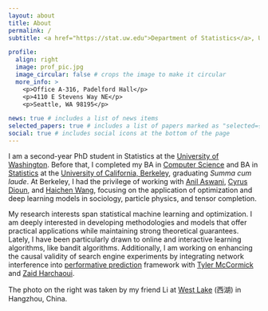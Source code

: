 ```yaml
---
layout: about
title: About
permalink: /
subtitle: <a href="https://stat.uw.edu">Department of Statistics</a>, University of Washington.

profile:
  align: right
  image: prof_pic.jpg
  image_circular: false # crops the image to make it circular
  more_info: >
    <p>Office A-316, Padelford Hall</p>
    <p>4110 E Stevens Way NE</p>
    <p>Seattle, WA 98195</p>

news: true # includes a list of news items
selected_papers: true # includes a list of papers marked as "selected={true}"
social: true # includes social icons at the bottom of the page
---
```


I am a second-year PhD student in Statistics at the [University of Washington](https://www.washington.edu/). Before that, I completed my BA in [Computer Science](https://eecs.berkeley.edu/) and BA in [Statistics](https://statistics.berkeley.edu/) at the [University of California, Berkeley](https://www.berkeley.edu/), graduating *Summa cum laude*. At Berkeley, I had the privilege of working with [Anil Aswani](https://aswani.ieor.berkeley.edu/), [Cyrus Dioun](https://business.ucdenver.edu/about/our-people/cyrus-dioun), and [Haichen Wang](https://hwang43.web.cern.ch/), focusing on the application of optimization and deep learning models in sociology, particle physics, and tensor completion.

My research interests span statistical machine learning and optimization. I am deeply interested in developing methodologies and models that offer practical applications while maintaining strong theoretical guarantees. Lately, I have been particularly drawn to online and interactive learning algorithms, like bandit algorithms. Additionally, I am working on enhancing the causal validity of search engine experiments by integrating network interference into [performative prediction](https://arxiv.org/abs/2002.06673) framework with [Tyler McCormick](https://thmccormick.github.io/) and [Zaid Harchaoui](https://sites.google.com/uw.edu/zaid-harchaoui/).

The photo on the right was taken by my friend Li at [West Lake](https://en.wikipedia.org/wiki/West_Lake) (西湖) in Hangzhou, China.
